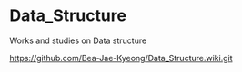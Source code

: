 # Data_Structure
Works and studies on Data structure


https://github.com/Bea-Jae-Kyeong/Data_Structure.wiki.git
